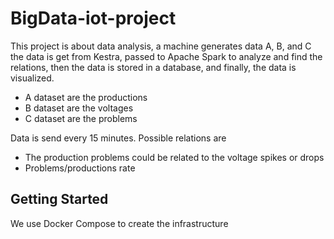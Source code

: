 # BigData-iot-project

This project is about data analysis, a machine generates data A, B, and C the data is get from Kestra, passed to Apache Spark to analyze and find the relations, then the data is stored in a database, and finally, the data is visualized.
 - A dataset are the productions
 - B dataset are the voltages
 - C dataset are the problems

Data is send every 15 minutes. 
Possible relations are 
 - The production problems could be related to the voltage spikes or drops
 - Problems/productions rate

## Getting Started
We use Docker Compose to create the infrastructure